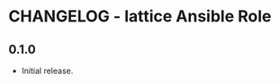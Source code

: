CHANGELOG - lattice Ansible Role
====================================================

0.1.0
-----
- Initial release.
